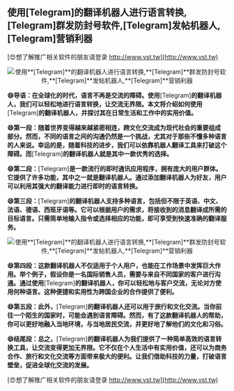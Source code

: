 ## **使用**[Telegram]**的翻译机器人进行语言转换,**[Telegram]**群发防封号软件,**[Telegram]**发帖机器人,**[Telegram]**营销利器**

[😍想了解推广相关软件的朋友请登录 http://www.vst.tw](http://www.vst.tw)

 <center><img src="https://vst.tw/MP4/tuiguang/png/8.png" alt="使用**[Telegram]**的翻译机器人进行语言转换,**[Telegram]**群发防封号软件,**[Telegram]**发帖机器人,**[Telegram]**营销利器"></center>

**😄导语：在全球化的时代，语言不再是交流的障碍。使用**[Telegram]**的翻译机器人，我们可以轻松地进行语言转换，让交流无界限。本文将介绍如何使用**[Telegram]**的翻译机器人，并探讨其在日常生活和工作中的实用价值。**

**😄第一段：随着世界变得越来越紧密相连，跨文化交流成为现代社会的重要组成部分。然而，不同的语言之间的沟通仍然是一个挑战，尤其对于那些不懂多种语言的人来说。幸运的是，随着科技的进步，我们可以依靠机器人翻译工具来打破这个障碍。而**[Telegram]**的翻译机器人就是其中一款优秀的选择。**

**😄第二段：**[Telegram]**是一款流行的即时通讯应用程序，拥有庞大的用户群体。它提供了许多功能，其中之一就是翻译机器人。通过添加翻译机器人为好友，用户可以利用其强大的翻译能力进行即时的语言转换。**

**😄第三段：**[Telegram]**的翻译机器人支持多种语言，包括但不限于英语、中文、法语、德语、西班牙语等。它可以根据用户的需求，将接收到的消息翻译成所需的目标语言。只需简单地输入指令或选择相应的功能，即可享受到快速准确的翻译服务。**

 <center><img src="https://vst.tw/MP4/tuiguang/png/8.png" alt="使用**[Telegram]**的翻译机器人进行语言转换,**[Telegram]**群发防封号软件,**[Telegram]**发帖机器人,**[Telegram]**营销利器"></center>

**😄第四段：这款翻译机器人不仅适用于个人用户，也能在工作场景中发挥巨大作用。举个例子，假设你是一名国际销售人员，需要与来自不同国家的客户进行沟通。通过使用**[Telegram]**的翻译机器人，你可以轻松地与客户交流，无论对方使用何种语言。这种便捷和实用性为跨国企业的合作提供了便利。**

**😄第五段：此外，**[Telegram]**的翻译机器人还可以用于旅行和文化交流。当你前往一个陌生的国家时，可能会遇到语言障碍。然而，有了这款翻译机器人的帮助，你可以更好地融入当地环境，与当地居民交流，并更好地了解他们的文化和习俗。**

**😄结尾段：总之，**[Telegram]**的翻译机器人为我们提供了一种简单高效的语言转换工具，让交流变得更加无界限。它不仅在个人生活中有实用价值，还可以为商务合作、旅行和文化交流等方面带来极大的便利。让我们借助科技的力量，打破语言壁垒，促进全球化交流的发展。**

[😍想了解推广相关软件的朋友请登录 http://www.vst.tw](http://www.vst.tw)



